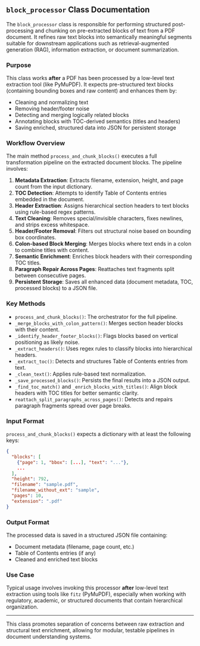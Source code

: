 ## `block_processor` Class Documentation

The `block_processor` class is responsible for performing structured post-processing and chunking on pre-extracted blocks of text from a PDF document. It refines raw text blocks into semantically meaningful segments suitable for downstream applications such as retrieval-augmented generation (RAG), information extraction, or document summarization.

### Purpose

This class works **after** a PDF has been processed by a low-level text extraction tool (like PyMuPDF). It expects pre-structured text blocks (containing bounding boxes and raw content) and enhances them by:

- Cleaning and normalizing text
- Removing header/footer noise
- Detecting and merging logically related blocks
- Annotating blocks with TOC-derived semantics (titles and headers)
- Saving enriched, structured data into JSON for persistent storage

### Workflow Overview

The main method `process_and_chunk_blocks()` executes a full transformation pipeline on the extracted document blocks. The pipeline involves:

1. **Metadata Extraction**: Extracts filename, extension, height, and page count from the input dictionary.
2. **TOC Detection**: Attempts to identify Table of Contents entries embedded in the document.
3. **Header Extraction**: Assigns hierarchical section headers to text blocks using rule-based regex patterns.
4. **Text Cleaning**: Removes special/invisible characters, fixes newlines, and strips excess whitespace.
5. **Header/Footer Removal**: Filters out structural noise based on bounding box coordinates.
6. **Colon-based Block Merging**: Merges blocks where text ends in a colon to combine titles with content.
7. **Semantic Enrichment**: Enriches block headers with their corresponding TOC titles.
8. **Paragraph Repair Across Pages**: Reattaches text fragments split between consecutive pages.
9. **Persistent Storage**: Saves all enhanced data (document metadata, TOC, processed blocks) to a JSON file.

### Key Methods

- `process_and_chunk_blocks()`: The orchestrator for the full pipeline.
- `_merge_blocks_with_colon_pattern()`: Merges section header blocks with their content.
- `_identify_header_footer_blocks()`: Flags blocks based on vertical positioning as likely noise.
- `_extract_headers()`: Uses regex rules to classify blocks into hierarchical headers.
- `_extract_toc()`: Detects and structures Table of Contents entries from text.
- `_clean_text()`: Applies rule-based text normalization.
- `_save_processed_blocks()`: Persists the final results into a JSON output.
- `_find_toc_match()` and `_enrich_blocks_with_titles()`: Align block headers with TOC titles for better semantic clarity.
- `reattach_split_paragraphs_across_pages()`: Detects and repairs paragraph fragments spread over page breaks.

### Input Format

`process_and_chunk_blocks()` expects a dictionary with at least the following keys:

```json
{
  "blocks": [
    {"page": 1, "bbox": [...], "text": "..."},
    ...
  ],
  "height": 792,
  "filename": "sample.pdf",
  "filename_without_ext": "sample",
  "pages": 10,
  "extension": ".pdf"
}
```

### Output Format

The processed data is saved in a structured JSON file containing:

- Document metadata (filename, page count, etc.)
- Table of Contents entries (if any)
- Cleaned and enriched text blocks

### Use Case

Typical usage involves invoking this processor **after** low-level text extraction using tools like `fitz` (PyMuPDF), especially when working with regulatory, academic, or structured documents that contain hierarchical organization.

---

This class promotes separation of concerns between raw extraction and structural text enrichment, allowing for modular, testable pipelines in document understanding systems.

